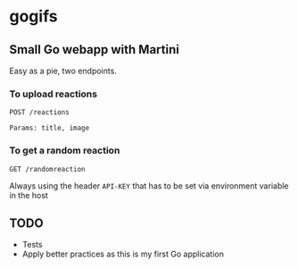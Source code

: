 gogifs
======

## Small Go webapp with Martini

Easy as a pie, two endpoints.

### To upload reactions

```
POST /reactions

Params: title, image
```

### To get a random reaction

```
GET /randomreaction
```

Always using the header ```API-KEY``` that has to be set via environment variable in the host

## TODO

* Tests
* Apply better practices as this is my first Go application
